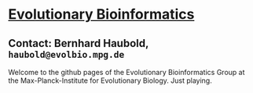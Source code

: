 # [Evolutionary Bioinformatics](https://EvolBioInf.github.io)
## Contact: Bernhard Haubold, `haubold@evolbio.mpg.de`
Welcome to the github pages of the Evolutionary Bioinformatics Group
at the Max-Planck-Institute for Evolutionary Biology. Just playing.
